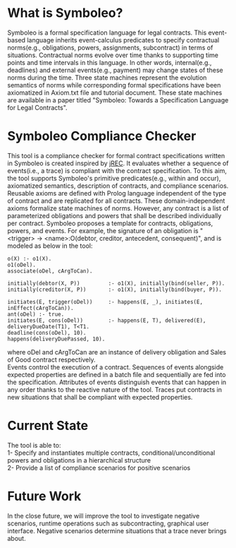 # What is Symboleo?
Symboleo is a formal specification language for legal contracts. This event-based language inherits event-calculus predicates to specify contractual norms(e.g., obligations, powers, assignments, subcontract) in terms of situations. Contractual norms evolve over time thanks to supporting time points and time intervals in this language. In other words, internal(e.g., deadlines) and external events(e.g., payment) may change states of these norms during the time. Three state machines represent the evolution semantics of norms while corresponding formal specifications have been axiomatized in Axiom.txt file and tutorial document. These state machines are available in a paper titled "Symboleo: Towards a Specification Language for Legal Contracts".

# Symboleo Compliance Checker
This tool is a compliance checker for formal contract specifications written in Symboleo is created inspired by [jREC](https://www.inf.unibz.it/~montali/tools.html#jrec). It evaluates whether a sequence of events(i.e., a trace) is compliant with the contract specification. To this aim, the tool supports Symboleo's primitive predicates(e.g., within and occur), axiomatized semantics, description of contracts, and compliance scenarios.\
Reusable axioms are defined with Prolog language independent of the type of contract and are replicated for all contracts. These domain-independent axioms formalize state machines of norms. However, any contract is a list of parameterized obligations and powers that shall be described individually per contract. Symboleo proposes a template for contracts, obligations, powers, and events. For example, the signature of an obligation is " \<trigger\> -> \<name\>:O(debtor, creditor, antecedent, consequent)", and is modeled as below in the tool:

	o(X) :- o1(X).
	o1(oDel).
	associate(oDel, cArgToCan).
	
	initially(debtor(X, P)) 		:- o1(X), initially(bind(seller, P)).
	initially(creditor(X, P)) 		:- o1(X), initially(bind(buyer, P)).
	
	initiates(E, trigger(oDel))		:- happens(E, _), initiates(E, inEffect(cArgToCan)). 
	ant(oDel) :- true.	
	initiates(E, cons(oDel)) 		:- happens(E, T), delivered(E), deliveryDueDate(T1), T<T1.
	deadline(cons(oDel), 10).
	happens(deliveryDuePassed, 10).
  
  where oDel and cArgToCan are an instance of delivery obligation and Sales of Good contract respectively.\
Events control the execution of a contract. Sequences of events alongside expected properties are defined in a batch file and sequentially are fed into the specification. Attributes of events distinguish events that can happen in any order thanks to the reactive nature of the tool. Traces put contracts in new situations that shall be compliant with expected properties.

# Current State
The tool is able to:\
1- Specify and instantiates multiple contracts, conditional/unconditional powers and obligations in a hierarchical structure\
2- Provide a list of compliance scenarios for positive scenarios

# Future Work
In the close future, we will improve the tool to investigate negative scenarios, runtime operations such as subcontracting, graphical user interface. Negative scenarios determine situations that a trace never brings about.

